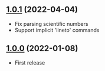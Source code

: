 ## [1.0.1](https://github.com/nicklockwood/LRUCache/releases/tag/1.0.1) (2022-04-04)

- Fix parsing scientific numbers
- Support implicit 'lineto' commands

## [1.0.0](https://github.com/nicklockwood/LRUCache/releases/tag/1.0.0) (2022-01-08)

- First release

